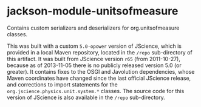 jackson-module-unitsofmeasure
=============================

Contains custom serializers and deserializers for org.unitsofmeasure classes.

This was built with a custom `5.0-opower` version of JScience, which is provided in a local Maven repository, located in the
`/repo` sub-directory of this artifact. It was built from JScience version `r65` (from 2011-10-27), because as of 2013-11-05
there is no publicly released version 5.0 (or greater). It contains fixes to the OSGI and Javolution dependencies, whose Maven
coordinates have changed since the last official JScience release, and corrections to import statements for the
`org.jscience.physics.unit.system.*` classes. The source code for this version of JScience is also available in the `/repo`
sub-directory.
